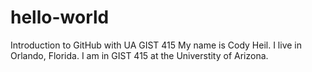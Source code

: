 # hello-world
Introduction to GitHub with UA GIST 415
My name is Cody Heil. 
I live in Orlando, Florida. 
I am in GIST 415 at the Universtity of Arizona. 
